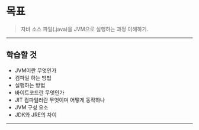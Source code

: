 # 목표

> 자바 소스 파일(.java)을 JVM으로 실행하는 과정 이해하기.

---

## 학습할 것

- JVM이란 무엇인가
- 컴파일 하는 방법
- 실행하는 방법
- 바이트코드란 무엇인가
- JIT 컴파일러란 무엇이며 어떻게 동작하나
- JVM 구성 요소
- JDK와 JRE의 차이

---
